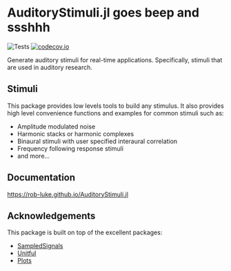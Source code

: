 # AuditoryStimuli.jl goes beep and ssshhh

![Tests](https://github.com/rob-luke/AuditoryStimuli.jl/workflows/Tests/badge.svg)
[![codecov.io](http://codecov.io/github/rob-luke/AuditoryStimuli.jl/coverage.svg?branch=master)](http://codecov.io/github/rob-luke/AuditoryStimuli.jl?branch=master)

Generate auditory stimuli for real-time applications.  Specifically, stimuli that are used in auditory research.


## Stimuli

This package provides low levels tools to build any stimulus.
It also provides high level convenience functions and examples for common stimuli such as:
* Amplitude modulated noise
* Harmonic stacks or harmonic complexes
* Binaural stimuli with user specified interaural correlation
* Frequency following response stimuli
* and more...


## Documentation

https://rob-luke.github.io/AuditoryStimuli.jl


## Acknowledgements

This package is built on top of the excellent packages:
* [SampledSignals](https://github.com/JuliaAudio/SampledSignals.jl)
* [Unitful](https://github.com/ajkeller34/Unitful.jl)
* [Plots](https://github.com/JuliaPlots/Plots.jl)
